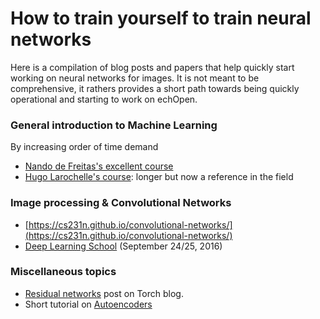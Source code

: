 # How to train yourself to train neural networks

Here is a compilation of blog posts and papers that help quickly start working on neural networks for images. It is not meant to be comprehensive, it rathers provides a short path towards being quickly operational and starting to work on echOpen.

### General introduction to Machine Learning

By increasing order of time demand

* [Nando de Freitas's excellent course](https://www.youtube.com/playlist?list=PLE6Wd9FR--EfW8dtjAuPoTuPcqmOV53Fu)
* [Hugo Larochelle's course](https://www.youtube.com/playlist?list=PL6Xpj9I5qXYEcOhn7TqghAJ6NAPrNmUBH): longer but now a reference in the field

### Image processing & Convolutional Networks

* [https://cs231n.github.io/convolutional-networks/](https://cs231n.github.io/convolutional-networks/)
* [Deep Learning School](https://www.youtube.com/watch?v=u6aEYuemt0M) \(September 24/25, 2016\)

### Miscellaneous topics

* [Residual networks](http://torch.ch/blog/2016/02/04/resnets.html) post on Torch blog.
* Short tutorial on [Autoencoders](http://ufldl.stanford.edu/tutorial/unsupervised/Autoencoders/)



